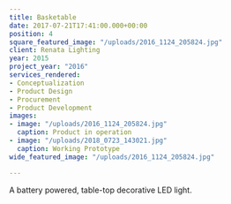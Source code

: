 ```yaml
---
title: Basketable
date: 2017-07-21T17:41:00.000+00:00
position: 4
square_featured_image: "/uploads/2016_1124_205824.jpg"
client: Renata Lighting
year: 2015
project_year: "2016"
services_rendered:
- Conceptualization
- Product Design
- Procurement
- Product Development
images:
- image: "/uploads/2016_1124_205824.jpg"
  caption: Product in operation
- image: "/uploads/2018_0723_143021.jpg"
  caption: Working Prototype
wide_featured_image: "/uploads/2016_1124_205824.jpg"

---
```

A battery powered, table-top decorative LED light.